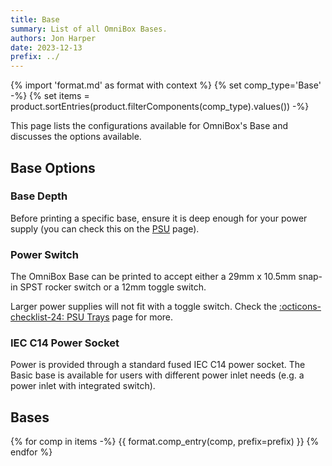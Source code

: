 ```yaml
---
title: Base
summary: List of all OmniBox Bases.
authors: Jon Harper
date: 2023-12-13
prefix: ../
---
```


{% import 'format.md' as format with context %}
{% set comp_type='Base' -%}
{% set items = product.sortEntries(product.filterComponents(comp_type).values()) -%}

This page lists the configurations available for OmniBox's Base and discusses the options available.

## Base Options

### Base Depth

Before printing a specific base, ensure it is deep enough for your power supply (you can check this on the [PSU](psu.md) page).

### Power Switch

The OmniBox Base can be printed to accept either a 29mm x 10.5mm snap-in SPST rocker switch or a 12mm toggle switch.

Larger power supplies will not fit with a toggle switch. Check the [:octicons-checklist-24: PSU Trays](support/psu.md)
page for more.

### IEC C14 Power Socket

Power is provided through a standard fused IEC C14 power socket. The Basic base is available for users with different
power inlet needs (e.g. a power inlet with integrated switch).

## Bases

{% for comp in items -%}
{{ format.comp_entry(comp, prefix=prefix) }}
{% endfor %}